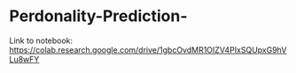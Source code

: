 # Perdonality-Prediction-

Link to notebook:
https://colab.research.google.com/drive/1gbcOvdMR1OIZV4PIxSQUpxG9hVLu8wFY
